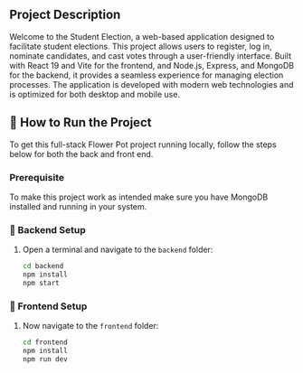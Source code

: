 ## Project Description
Welcome to the Student Election, a web-based application designed to facilitate student elections. This project allows users to register, log in, nominate candidates, and cast votes through a user-friendly interface. Built with React 19 and Vite for the frontend, and Node.js, Express, and MongoDB for the backend, it provides a seamless experience for managing election processes. The application is developed with modern web technologies and is optimized for both desktop and mobile use.
## 🚀 How to Run the Project

To get this full-stack Flower Pot project running locally, follow the steps below for both the back and front end.

### Prerequisite

To make this project work as intended make sure you have MongoDB installed and running in your system.


### 🔧 Backend Setup

1. Open a terminal and navigate to the `backend` folder:

   ```bash
   cd backend
   npm install
   npm start

### 🔧 Frontend Setup

1. Now navigate to the `frontend` folder:

   ```bash
   cd frontend
   npm install
   npm run dev
